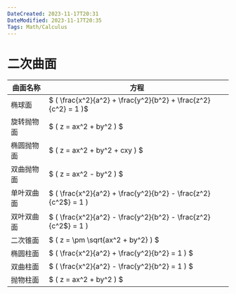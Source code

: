 ```yaml
---
DateCreated: 2023-11-17T20:31
DateModified: 2023-11-17T20:35
Tags: Math/Calculus
---
```

# 二次曲面

| 曲面名称       | 方程                                                  |
| -------------- | ----------------------------------------------------- |
| 椭球面         |$ \( \frac{x^2}{a^2} + \frac{y^2}{b^2} + \frac{z^2}{c^2} = 1 \)$  |
| 旋转抛物面     |$ \( z = ax^2 + by^2 \)                                $  |
| 椭圆抛物面     |$ \( z = ax^2 + by^2 + cxy \)                          $  |
| 双曲抛物面     |$ \( z = ax^2 - by^2 \)                                $  |
| 单叶双曲面     |$ \( \frac{x^2}{a^2} + \frac{y^2}{b^2} - \frac{z^2}{c^2$} = 1 \)  |
| 双叶双曲面     |$ \( \frac{x^2}{a^2} - \frac{y^2}{b^2} - \frac{z^2}{c^2$} = 1 \)  |
| 二次锥面       |$ \( z = \pm \sqrt{ax^2 + by^2} \)                     $ |
| 椭圆柱面       |$ \( \frac{x^2}{a^2} + \frac{y^2}{b^2} = 1 \)          $|
| 双曲柱面       |$ \( \frac{x^2}{a^2} - \frac{y^2}{b^2} = 1 \)          $|
| 抛物柱面       |$ \( z = ax^2 + by^2 \)                                $  |
